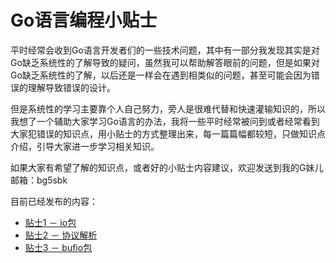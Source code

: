 # Go语言编程小贴士


平时经常会收到Go语言开发者们的一些技术问题，其中有一部分我发现其实是对Go缺乏系统性的了解导致的疑问，虽然我可以帮助解答眼前的问题，但是如果对Go缺乏系统性的了解，以后还是一样会在遇到相类似的问题，甚至可能会因为错误的理解导致错误的设计。

但是系统性的学习主要靠个人自己努力，旁人是很难代替和快速灌输知识的，所以我想了一个辅助大家学习Go语言的办法，我将一些平时经常被问到或者经常看到大家犯错误的知识点，用小贴士的方式整理出来，每一篇篇幅都较短，只做知识点介绍，引导大家进一步学习相关知识。

如果大家有希望了解的知识点，或者好的小贴士内容建议，欢迎发送到我的G妹儿邮箱：bg5sbk

目前已经发布的内容：

* [贴士1 － io包](tips001_io.md)
* [贴士2 － 协议解析](tips002_binary.md)
* [贴士3 － bufio包](tips003_bufio.md)
